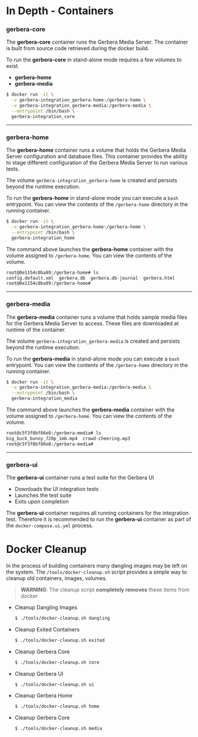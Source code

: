 # In Depth - Containers

### gerbera-core

The **gerbera-core** container runs the Gerbera Media Server.  The container
is built from source code retrieved during the docker build.

To run the **gerbera-core** in stand-alone mode requires a few volumes to exist.

* **gerbera-home**
* **gerbera-media**

```bash
$ docker run -it \
  -v gerbera-integration_gerbera-home:/gerbera-home \
  -v gerbera-integration_gerbera-media:/gerbera-media \
  --entrypoint /bin/bash \
  gerbera-integration_core
```
-----------------------------------

### gerbera-home

The **gerbera-home** container runs a volume that holds the Gerbera Media Server configuration
and database files.  This container provides the ability to stage different
configuration of the Gerbera Media Server to run various tests.

The volume `gerbera-integration_gerbera-home` is created and persists beyond the runtime execution.

To run the **gerbera-home** in stand-alone mode you can execute a `bash` entrypoint.
You can view the contents of the `/gerbera-home` directory in the running container.

```bash
$ docker run -it \
  -v gerbera-integration_gerbera-home:/gerbera-home \
  --entrypoint /bin/bash \
  gerbera-integration_home
```

The command above launches the **gerbera-home** container with the volume assigned to `/gerbera-home`. 
You can view the contents of the volume.

```bash
root@0e1154c0ba89:/gerbera-home# ls
config.default.xml  gerbera.db  gerbera.db-journal  gerbera.html
root@0e1154c0ba89:/gerbera-home#
```
-----------------------------------

### gerbera-media

The **gerbera-media** container runs a volume that holds sample media files
for the Gerbera Media Server to access.  These files are downloaded at runtime
of the container.

The volume `gerbera-integration_gerbera-media` is created and persists beyond the runtime execution.

To run the **gerbera-media** in stand-alone mode you can execute a `bash` entrypoint.
You can view the contents of the `/gerbera-home` directory in the running container.

```bash
$ docker run -it \
  -v gerbera-integration_gerbera-media:/gerbera-media \
  --entrypoint /bin/bash \
  gerbera-integration_media
```

The command above launches the **gerbera-media** container with the volume assigned to `/gerbera-home`. 
You can view the contents of the volume.

```bash
root@c5f3f8bf86e8:/gerbera-media# ls
big_buck_bunny_720p_1mb.mp4  crowd-cheering.mp3
root@c5f3f8bf86e8:/gerbera-media#
```
-----------------------------------

### gerbera-ui

The **gerbera-ui** container runs a test suite for the Gerbera UI

* Downloads the UI integration tests
* Launches the test suite
* Exits upon completion

The **gerbera-ui** container requires all running containers for the integration
test.  Therefore it is recommended to run the **gerbera-ui** container as part of the
`docker-compose.ui.yml` process.


# Docker Cleanup

In the process of building containers many dangling images may be left on the system.
The `/tools/docker-cleanup.sh` script provides a simple way to cleanup old containers, images, volumes.

> **WARNING**: The cleanup script **completely removes** these items from docker


*  Cleanup Dangling Images
    ```bash
    $ ./tools/docker-cleanup.sh dangling
    ```

* Cleanup Exited Containers
    ```bash
    $ ./tools/docker-cleanup.sh exited
    ```

* Cleanup Gerbera Core
    ```bash
    $ ./tools/docker-cleanup.sh core
    ```

* Cleanup Gerbera UI
    ```bash
    $ ./tools/docker-cleanup.sh ui
    ```

* Cleanup Gerbera Home
    ```bash
    $ ./tools/docker-cleanup.sh home
    ```

* Cleanup Gerbera Core
    ```bash
    $ ./tools/docker-cleanup.sh media
    ```